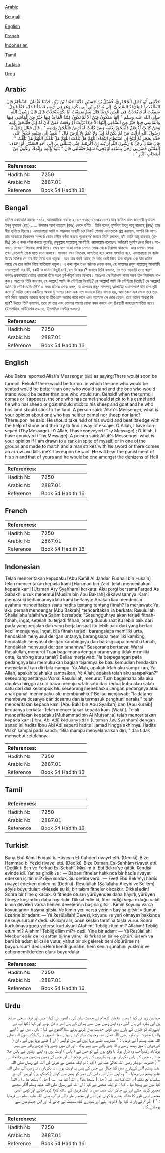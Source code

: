 [Arabic](#arabic)

[Bengali](#bengali)

[English](#english)

[French](#french)

[Indonesian](#indonesian)

[Tamil](#tamil)

[Turkish](#turkish)

[Urdu](#urdu)

## Arabic


<div dir="rtl" lang="ar" style={{fontSize:'larger',backgroundColor:'#f8f9fa',padding:20}}>
حَدَّثَنِي أَبُو كَامِلٍ الْجَحْدَرِيُّ، فُضَيْلُ بْنُ حُسَيْنٍ حَدَّثَنَا حَمَّادُ بْنُ زَيْدٍ، حَدَّثَنَا عُثْمَانُ، الشَّحَّامُ قَالَ انْطَلَقْتُ أَنَا وَفَرْقَدٌ السَّبَخِيُّ، إِلَى مُسْلِمِ بْنِ أَبِي بَكْرَةَ وَهُوَ فِي أَرْضِهِ فَدَخَلْنَا عَلَيْهِ فَقُلْنَا هَلْ سَمِعْتَ أَبَاكَ يُحَدِّثُ فِي الْفِتَنِ حَدِيثًا قَالَ نَعَمْ سَمِعْتُ أَبَا بَكْرَةَ يُحَدِّثُ قَالَ قَالَ رَسُولُ اللَّهِ صلى الله عليه وسلم ‏"‏ إِنَّهَا سَتَكُونُ فِتَنٌ أَلاَ ثُمَّ تَكُونُ فِتْنَةٌ الْقَاعِدُ فِيهَا خَيْرٌ مِنَ الْمَاشِي فِيهَا وَالْمَاشِي فِيهَا خَيْرٌ مِنَ السَّاعِي إِلَيْهَا أَلاَ فَإِذَا نَزَلَتْ أَوْ وَقَعَتْ فَمَنْ كَانَ لَهُ إِبِلٌ فَلْيَلْحَقْ بِإِبِلِهِ وَمَنْ كَانَتْ لَهُ غَنَمٌ فَلْيَلْحَقْ بِغَنَمِهِ وَمَنْ كَانَتْ لَهُ أَرْضٌ فَلْيَلْحَقْ بِأَرْضِهِ ‏"‏ ‏.‏ قَالَ فَقَالَ رَجُلٌ يَا رَسُولَ اللَّهِ أَرَأَيْتَ مَنْ لَمْ يَكُنْ لَهُ إِبِلٌ وَلاَ غَنَمٌ وَلاَ أَرْضٌ قَالَ ‏"‏ يَعْمِدُ إِلَى سَيْفِهِ فَيَدُقُّ عَلَى حَدِّهِ بِحَجَرٍ ثُمَّ لْيَنْجُ إِنِ اسْتَطَاعَ النَّجَاءَ اللَّهُمَّ هَلْ بَلَّغْتُ اللَّهُمَّ هَلْ بَلَّغْتُ اللَّهُمَّ هَلْ بَلَّغْتُ ‏"‏ ‏.‏ قَالَ فَقَالَ رَجُلٌ يَا رَسُولَ اللَّهِ أَرَأَيْتَ إِنْ أُكْرِهْتُ حَتَّى يُنْطَلَقَ بِي إِلَى أَحَدِ الصَّفَّيْنِ أَوْ إِحْدَى الْفِئَتَيْنِ فَضَرَبَنِي رَجُلٌ بِسَيْفِهِ أَوْ يَجِيءُ سَهْمٌ فَيَقْتُلُنِي قَالَ ‏"‏ يَبُوءُ بِإِثْمِهِ وَإِثْمِكَ وَيَكُونُ مِنْ أَصْحَابِ النَّارِ ‏"‏ ‏.‏
</div>
<div style={{backgroundColor:'#f8f9fa',padding:20, marginBottom: 10}}><table> <thead> <tr> <th>References:</th> <th></th> </tr> </thead> <tbody><tr><td>Hadith No</td><td>7250</td></tr><tr><td>Arabic No</td><td>2887.01</td></tr><tr><td>Reference</td><td>Book 54 Hadith 16</td></tr></tbody></table></div>

## Bengali


<div dir="ltr" lang="bn" style={{fontSize:'larger',backgroundColor:'#f8f9fa',padding:20}}>
হাদিস একাডেমি নাম্বারঃ ৭১৪২, আন্তর্জাতিক নাম্বারঃ ২৮৮৭ ৭১৪২-(১৩/২৮৮৭) আবু কামিল আল জাহদারী ফুযায়ল ইবনু হুসায়ন (রহঃ) ..... উসমান আশ শাহহাম (রহঃ) থেকে বর্ণিত। তিনি বলেন, মুসলিম ইবনু আবূ বাকরাহ্ (রহঃ) তার স্বীয় ভূমিতে ছিলেন। এমতাবস্থায় আমি ও ফারকাদ সাবাখী তার নিকট গেলাম এবং তাকে প্রশ্ন করলাম, আপনি কি আপনার আব্বাকে বিপদাপদ সম্পর্কে কোন হাদীস বর্ণনা করতে শুনেছেন? জবাবে তিনি বললেন, হ্যাঁ! আমি আবূ বাকরাহ্ (রাযিঃ) কে এ কথা বর্ণনা করতে শুনেছি, রসূলুল্লাহ সাল্লাল্লাহু আলাইহি ওয়াসাল্লাম বলেছেনঃ অচিরেই দুর্যোগ দেখা দিবে। সাবধান, সেখানে ফিতনাহ দেখা দিবে। তখন বসে থাকা লোক চলমান লোক থেকে নিরাপদ থাকবে। আর চলমান লোক তখন দ্রুতগামী লোক হতে ভাল থাকবে। সাবধান যখন ফিতনাহ আপতিত হবে অথবা সংঘটিত হবে, এমতাবস্থায় যে ব্যক্তি উটের মালিক সে তার উট নিয়ে ব্যস্ত থাকুক। আর যার বকরী আছে সে তার বকরী নিয়ে ব্যস্ত থাকুক এবং যার জমিন আছে সে তার জমিন নিয়ে ব্যতিব্যস্ত থাকুক। এ কথা শুনে তখন জনৈক লোক বলল, হে আল্লাহর রসূল সাল্লাল্লাহু আলাইহি ওয়াসাল্লাম! যার উট, বকরী ও জমিন কিছুই নেই, সে কি করবে? জবাবে তিনি বললেন, সে তার তরবারি হাতে ধারণ করতঃ প্রস্তরাঘাতে সেটার ধারালো তীক্ষ অংশ চূর্ণ-বিচূর্ণ করে ফেলবে। অতঃপর সে নিরাপদে থাকা সম্ভব হলে নিরাপদে থাকুক। অতঃপর তিনি বললেন, হে আল্লাহ! আমি কি পৌছিয়ে দিয়েছি? হে আল্লাহ! আমি কি পৌছিয়ে দিয়েছি? হে আল্লাহ! আমি কি পৌছিয়ে দিয়েছি? এ সময় জনৈক লোক বলল, হে আল্লাহর রসূল সাল্লাল্লাহু আলাইহি ওয়াসাল্লাম! যদি চাপ সৃষ্টি করে দু’ সারির কোন একটিতে অথবা দু’ দলের কোন এক দলে আমাকে নিয়ে যাওয়া হয়, আর কোন এক লোক তার তরবারি দিয়ে আমাকে আঘাত করে বা তীর এসে আমার গায়ে লাগে এবং আমাকে সে মেরে ফেলে, তবে আমার অবস্থা কি হবে? উত্তরে তিনি বললেন, তবে সে তার এবং তোমার পাপের বোঝা বহন করবে এবং চিরস্থায়ী জাহান্নামে পতিত হবে। (ইসলামিক ফাউন্ডেশন ৬৯৮৬, ইসলামিক সেন্টার ৭০৪৩)
</div>
<div style={{backgroundColor:'#f8f9fa',padding:20, marginBottom: 10}}><table> <thead> <tr> <th>References:</th> <th></th> </tr> </thead> <tbody><tr><td>Hadith No</td><td>7250</td></tr><tr><td>Arabic No</td><td>2887.01</td></tr><tr><td>Reference</td><td>Book 54 Hadith 16</td></tr></tbody></table></div>

## English


<div dir="ltr" lang="en" style={{fontSize:'larger',backgroundColor:'#f8f9fa',padding:20}}>
Abu Bakra reported Allah's Messenger (ﷺ) as saying:There would soon be turmoil. Behold! there would be turmoil in which the one who would be seated would be better than one who would stand and the one who would stand would be better than one who would run. Behold! when the turmoil comes or it appears, the one who has camel should stick to his camel and he who has sheep or goat should stick to his sheep and goat and he who has land should stick to the land. A person said: 'Allah's Messenger, what is your opinion about one who has neither camel nor sheep nor land? Thereupon, he said: He should take hold of his sword and beat its edge with the help of stone and then try to find a way of escape. O Allah, I have conveyed (Thy Message) ; O Allah, I have conveyed (Thy Message) ; O Allah, I have conveyed (Thy Message). A person said: Allah's Messenger, what is your opinion if I am drawn to a rank in spite of myself, or in one of the groups and made to march and a man strikes with his sword or there comes an arrow and kills me? Thereupon he said: He will bear the punishment of his sin and that of yours and he would be one amongst the denizens of Hell
</div>
<div style={{backgroundColor:'#f8f9fa',padding:20, marginBottom: 10}}><table> <thead> <tr> <th>References:</th> <th></th> </tr> </thead> <tbody><tr><td>Hadith No</td><td>7250</td></tr><tr><td>Arabic No</td><td>2887.01</td></tr><tr><td>Reference</td><td>Book 54 Hadith 16</td></tr></tbody></table></div>

## French


<div dir="ltr" lang="fr" style={{fontSize:'larger',backgroundColor:'#f8f9fa',padding:20}}>

</div>
<div style={{backgroundColor:'#f8f9fa',padding:20, marginBottom: 10}}><table> <thead> <tr> <th>References:</th> <th></th> </tr> </thead> <tbody><tr><td>Hadith No</td><td>7250</td></tr><tr><td>Arabic No</td><td>2887.01</td></tr><tr><td>Reference</td><td>Book 54 Hadith 16</td></tr></tbody></table></div>

## Indonesian


<div dir="ltr" lang="id" style={{fontSize:'larger',backgroundColor:'#f8f9fa',padding:20}}>
Telah menceritakan kepadaku [Abu Kamil Al Jahdari Fudhail bin Husain] telah menceritakan kepada kami [Hammad bin Zaid] telah menceritakan kepada kami [Utsman Asy Syahham] berkata: Aku pergi bersama Farqad As Sabakhi untuk menemui [Muslim bin Abu Bakrah] di kawasannya. Kami memasuki kediamannya lalu kami bertanya: Apakah kau mendengar ayahmu menceritakan suatu hadits tentang tentang fitnah? Ia menjawab: Ya, aku pernah mendengar [Abu Bakrah] menceritakan, ia berkata: Rasulullah Shallallahu 'alaihi wa Salam bersabda: "Sesungguhnya akan terjadi fitnah-fitnah, ingat, setelah itu terjadi fitnah, orang duduk saat itu lebih baik dari pada yang berjalan dan yang berjalan saat itu lebih baik dari yang berlari kecil menujunya. Ingat, bila fitnah terjadi, barangsiapa memiliki unta, hendaklah menyusul dengan untanya, barangsiapa memiliki kambing, hendaklah menyusul dengan kambingnya dan barangsiapa memiliki tanah, hendaklah menyusul dengan tanahnya." Seseorang bertanya: Wahai Rasulullah, menurut Tuan bagaimana dengan orang yang tidak memiliki onta, kambing atau tanah? Beliau menjawab: "Ia berpegangan pada pedangnya lalu memukulkan bagian tajamnya ke batu kemudian hendaklah menyelamatkan diri bila mampu. Ya Allah, apakah telah aku sampaikan, Ya Allah, apakah telah aku sampaikan, Ya Allah, apakah telah aku sampaikan?" seseorang bertanya: Wahai Rasulullah, menurut Tuan bagaimana bila aku dipaksa hingga aku dibawa menuju salah satu dari kedua kubu atau salah satu dari dua kelompok lalu seseorang menebasku dengan pedangnya atau anak panah menimpaku lalu membunuhku? Beliau menjawab: "Ia datang membawa dosanya dan dosamu dan ia termasuk penghuni neraka." telah menceritakan kepada kami [Abu Bakr bin Abu Syaibah] dan [Abu Kuraib] keduanya berkata: Telah menceritakan kepada kami [Waki']. Telah menceritakan kepadaku [Muhammad bin Al Mutsanna] telah menceritakan kepada kami [Ibnu Abi Adi] keduanya dari [Utsman Asy Syahham] dengan sanad ini hadits Ibnu Abi Adi seperti hadits Hamad hingga akhirnya. Hadits Waki' sampai pada sabda: "Bila mampu menyelamatkan diri, " dan tidak menyebut setelahnya
</div>
<div style={{backgroundColor:'#f8f9fa',padding:20, marginBottom: 10}}><table> <thead> <tr> <th>References:</th> <th></th> </tr> </thead> <tbody><tr><td>Hadith No</td><td>7250</td></tr><tr><td>Arabic No</td><td>2887.01</td></tr><tr><td>Reference</td><td>Book 54 Hadith 16</td></tr></tbody></table></div>

## Tamil


<div dir="ltr" lang="ta" style={{fontSize:'larger',backgroundColor:'#f8f9fa',padding:20}}>

</div>
<div style={{backgroundColor:'#f8f9fa',padding:20, marginBottom: 10}}><table> <thead> <tr> <th>References:</th> <th></th> </tr> </thead> <tbody><tr><td>Hadith No</td><td>7250</td></tr><tr><td>Arabic No</td><td>2887.01</td></tr><tr><td>Reference</td><td>Book 54 Hadith 16</td></tr></tbody></table></div>

## Turkish


<div dir="ltr" lang="tr" style={{fontSize:'larger',backgroundColor:'#f8f9fa',padding:20}}>
Bana Ebû Kâmil Fudayl b. Hüseyin El-Cahderî rivayet etti. (Dediki): Bize Hammad b. Yezîd rivayet etti. (Dediki): Bize Osman, Eş-Şahhâm rivayet etti, (Dediki): Ben ve Ferkad Es-Sebahî, Müslim b. Ebî Bekra'ye gittik. Kendisi evinde idi. Yanına girdik ve : — Babanı fitneler hakkında bir hadîs rivayet ederken işittin mi? diye sorduk. Şu cevâbı verdi: — Evet! Ebû Bekre'yi hadîs rivayet ederken dinledim. (Dediki): Resulullah (Sallallahu Aleyhi ve Sellem) şöyle buyurdular: «Mesele şu ki, bir takım fitneler olacaktır. Dikkaî edin! Sonra bir fitne çıkacak. O fitnede oturan yürüyenden daha hayırlı, yürüyen fitneye koşandan daha hayırlıdır. Dikkat edin ki, fitne indiği veya olduğu vakit kimin develeri varsa hemen develerinin başına gitsin. Kimin koyunu varsa koyunlarının başına gitsin. Ve kimin yeri varsa yerinin başına gitsin!» Bunun üzerine bir adam: — Yâ Resûlallah! Devesi, koyunu ve yeri olmayan hakkında ne buyurursun? dedi. «Kılıcını alır, onun keskin tarafına taşla vurur. Sonra kurtulmaya gücü yeterse kurtulsunl Allahım! Tebliğ ettim mi? Allahım! Tebliğ ettim mi? Allahım! Tebliğ eîîim mi?» dedi. Yine bir adam: — Yâ Resûlallah! Mecbur edilir de iki saftan birine yahut iki fırkadan birine götürülürsem ve beni bir adam kılıcı ile vurur, yahut bir ok gelerek beni öldürürse ne buyurursun? dedi. «Hem kendi günahını hem senin günahını yüklenir ve cehennemliklerden olur.» buyurdular
</div>
<div style={{backgroundColor:'#f8f9fa',padding:20, marginBottom: 10}}><table> <thead> <tr> <th>References:</th> <th></th> </tr> </thead> <tbody><tr><td>Hadith No</td><td>7250</td></tr><tr><td>Arabic No</td><td>2887.01</td></tr><tr><td>Reference</td><td>Book 54 Hadith 16</td></tr></tbody></table></div>

## Urdu


<div dir="rtl" lang="ur" style={{fontSize:'larger',backgroundColor:'#f8f9fa',padding:20}}>
حمادبن زید نے کہا : ہمیں عثمان الشحام نے حدیث بیان کی ، انھوں نے کہا : میں اور فرقد سبخی مسلم بن ابی بکرہ کے ہاں گئے ، وہ اپنی زمین میں تھے ہم ان کے ہاں اندر داخل ہوئے اور کہا : کیا آپ نے اپنےوالد کو فتنوں کے بارے میں کوئی حدیث بیان کرتے ہوئے سنا؟انھوں نے کہا : ہاں ، میں نے ( اپنے والد ) حضرت ابو بکرۃ رضی اللہ تعالیٰ عنہ وحدیث بیان کرتے ہوئے سنا ، انھوں نے کہا کہ رسول اللہ صلی اللہ علیہ وسلم ! نے فرمایا : " عنقریب فتنے برپا ہوں گے سن لو!پھر ( اور ) فتنے برپا ہوں گے ، ان ( کےدوران ) میں بیٹھا رہنے و الا چلے والے سے بہتر ہوگا ، اور ان میں چلنے والا دوڑنے والے سے بہتر ہوگایاد رکھو!جب وہ نازل ہوگا یا واقع ہوں گے تو جس کے ( پاس ) اونٹ ہوں وہ اپنے اونٹوں کے پاس چلا جائے ، جس کے پاس بکریاں ہوں وہ بکریوں کے پاس چلاجائے اور جس کی زمین وہ زمین میں چلاجائے ۔ " ( حضرت ابو بکر رضی اللہ تعالیٰ عنہ نے ) کہا : تو ایک شخص نے عرض کی اللہ کے رسول صلی اللہ علیہ وسلم !اس کےبارے میں کیا خیال ہے جس کے پاس یہ اونٹ ہوں ، نہ بکریاں ، نہ زمین؟آپ صلی اللہ علیہ وسلم نے فرمایا : " وہ اپنی تلوار لے ، اس کی دھار کو پتھر سے کوٹے ( کندکردے ) اورپھر اگر بچ سکےتو بچ نکلے!اے اللہ!کیا میں نے ( حق ) پہنچا دیا؟اے اللہ! کیا میں نے ( حق ) پہنچا دیا ۔ اے اللہ! کیا میں نے پہنچا دیا ۔ کہا : تو ایک شخص نے کہا : اے اللہ کے رسول صلی اللہ علیہ وسلم !اگر مجھے مجبور کردیا جائے اور لے جاکر ایک صف میں یا ایک فریق کے ساتھ کھڑا کردیاجائے اور کوئی آدمی مجھے اپنی تلوار کا نشانہ بنادے یا کوئی تیر آئے اور مجھے مار ڈالے تو؟آپ صلی اللہ علیہ وسلم نے فرمایا : " ( اگر تم نے وار نہ کیا ہوا ) تو وہ اپنے اور تمہارے گناہ سمیٹ لے جائے گا اور اہل جہنم میں سے ہوجائے گا ۔
</div>
<div style={{backgroundColor:'#f8f9fa',padding:20, marginBottom: 10}}><table> <thead> <tr> <th>References:</th> <th></th> </tr> </thead> <tbody><tr><td>Hadith No</td><td>7250</td></tr><tr><td>Arabic No</td><td>2887.01</td></tr><tr><td>Reference</td><td>Book 54 Hadith 16</td></tr></tbody></table></div>